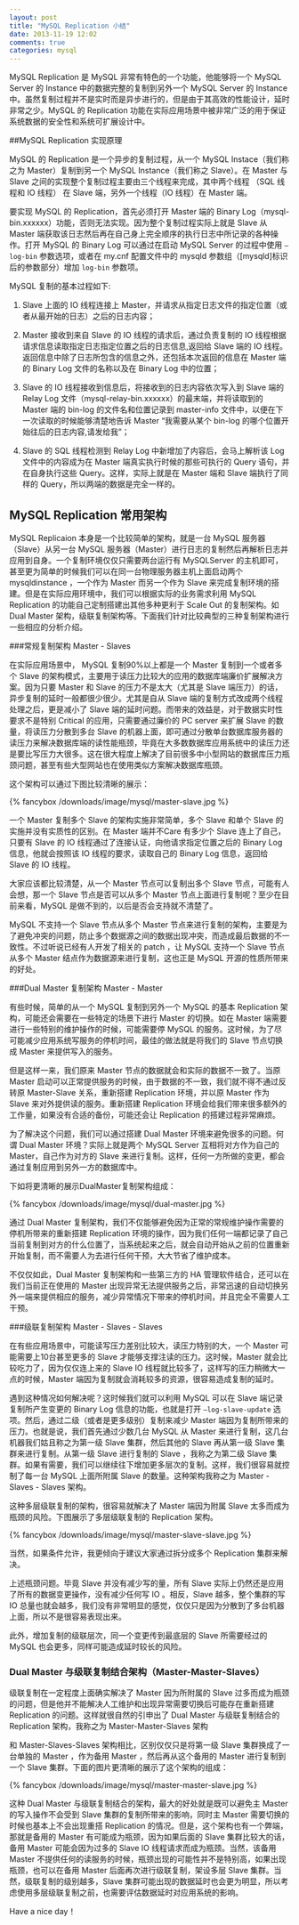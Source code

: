 ```yaml
---
layout: post
title: "MySQL Replication 小结"
date: 2013-11-19 12:02
comments: true
categories: mysql
---
```

MySQL Replication 是 MySQL 非常有特色的一个功能，他能够将一个 MySQL Server 的 Instance 中的数据完整的复制到另外一个 MySQL Server 的 Instance 中。虽然复制过程并不是实时而是异步进行的，但是由于其高效的性能设计，延时非常之少。MySQL 的 Replication 功能在实际应用场景中被非常广泛的用于保证系统数据的安全性和系统可扩展设计中。

<!-- more -->

##MySQL Replication 实现原理

MySQL 的 Replication 是一个异步的复制过程，从一个 MySQL Instace（我们称之为 Master）复制到另一个 MySQL Instance（我们称之 Slave）。在 Master 与 Slave 之间的实现整个复制过程主要由三个线程来完成，其中两个线程
（SQL 线程和 IO 线程） 在 Slave 端，另外一个线程（IO 线程）在 Master 端。

要实现 MySQL 的 Replication，首先必须打开 Master 端的 Binary Log（mysql-bin.xxxxxx）功能，否则无法实现。因为整个复制过程实际上就是 Slave 从 Master 端获取该日志然后再在自己身上完全顺序的执行日志中所记录的各种操作。打开 MySQL 的 Binary Log 可以通过在启动 MySQL Server 的过程中使用 `—log-bin` 参数选项，或者在 my.cnf 配置文件中的 mysqld 参数组（[mysqld]标识后的参数部分）增加 `log-bin` 参数项。

MySQL 复制的基本过程如下:

1. Slave 上面的 IO 线程连接上 Master，并请求从指定日志文件的指定位置（或者从最开始的日志）之后的日志内容；

2. Master 接收到来自 Slave 的 IO 线程的请求后，通过负责复制的 IO 线程根据请求信息读取指定日志指定位置之后的日志信息,返回给 Slave 端的 IO 线程。返回信息中除了日志所包含的信息之外，还包括本次返回的信息在 Master 端的 Binary Log 文件的名称以及在 Binary Log 中的位置；

3. Slave 的 IO 线程接收到信息后，将接收到的日志内容依次写入到 Slave 端的 Relay Log 文件（mysql-relay-bin.xxxxxx）的最末端，并将读取到的 Master 端的 bin-log 的文件名和位置记录到 master-info 文件中，以便在下一次读取的时候能够清楚地告诉 Master “我需要从某个 bin-log 的哪个位置开始往后的日志内容,请发给我”；

4. Slave 的 SQL 线程检测到 Relay Log 中新增加了内容后，会马上解析该 Log 文件中的内容成为在 Master 端真实执行时候的那些可执行的 Query 语句，并在自身执行这些 Query。这样，实际上就是在 Master 端和 Slave 端执行了同样的 Query，所以两端的数据是完全一样的。

## MySQL Replication 常用架构

MySQL Replicaion 本身是一个比较简单的架构，就是一台 MySQL 服务器（Slave）从另一台 MySQL 服务器（Master）进行日志的复制然后再解析日志并应用到自身。一个复制环境仅仅只需要两台运行有 MySQLServer 的主机即可，甚至更为简单的时候我们可以在同一台物理服务器主机上面启动两个 mysqldinstance ，一个作为 Master 而另一个作为 Slave 来完成复制环境的搭建。但是在实际应用环境中，我们可以根据实际的业务需求利用 MySQL Replication 的功能自己定制搭建出其他多种更利于 Scale Out 的复制架构。如 Dual Master 架构，级联复制架构等。下面我们针对比较典型的三种复制架构进行一些相应的分析介绍。

###常规复制架构 Master - Slaves

在实际应用场景中， MySQL 复制90%以上都是一个 Master 复制到一个或者多个 Slave 的架构模式，主要用于读压力比较大的应用的数据库端廉价扩展解决方案。因为只要 Master 和 Slave 的压力不是太大（尤其是 Slave 端压力）的话，异步复制的延时一般都很少很少。尤其是自从 Slave 端的复制方式改成两个线程处理之后，更是减小了 Slave 端的延时问题。而带来的效益是，对于数据实时性要求不是特别 Critical 的应用，只需要通过廉价的 PC server 来扩展 Slave 的数量，将读压力分散到多台 Slave 的机器上面，即可通过分散单台数据库服务器的读压力来解决数据库端的读性能瓶颈，毕竟在大多数数据库应用系统中的读压力还是要比写压力大很多。这在很大程度上解决了目前很多中小型网站的数据库压力瓶颈问题，甚至有些大型网站也在使用类似方案解决数据库瓶颈。

这个架构可以通过下图比较清晰的展示：

{% fancybox /downloads/image/mysql/master-slave.jpg %}

一个 Master 复制多个 Slave 的架构实施非常简单，多个 Slave 和单个 Slave 的实施并没有实质性的区别。在 Master 端并不Care 有多少个 Slave 连上了自己，只要有 Slave 的 IO 线程通过了连接认证，向他请求指定位置之后的 Binary Log 信息，他就会按照该 IO 线程的要求，读取自己的 Binary Log 信息，返回给 Slave 的 IO 线程。

大家应该都比较清楚，从一个 Master 节点可以复制出多个 Slave 节点，可能有人会想，那一个 Slave 节点是否可以从多个 Master 节点上面进行复制呢？至少在目前来看，MySQL 是做不到的，以后是否会支持就不清楚了。

MySQL 不支持一个 Slave 节点从多个 Master 节点来进行复制的架构，主要是为了避免冲突的问题，防止多个数据源之间的数据出现冲突，而造成最后数据的不一致性。不过听说已经有人开发了相关的 patch ，让 MySQL 支持一个 Slave 节点从多个 Master 结点作为数据源来进行复制，这也正是 MySQL 开源的性质所带来的好处。

###Dual Master 复制架构 Master - Master

有些时候，简单的从一个 MySQL 复制到另外一个 MySQL 的基本 Replication 架构，可能还会需要在一些特定的场景下进行 Master 的切换。如在 Master 端需要进行一些特别的维护操作的时候，可能需要停 MySQL 的服务。这时候，为了尽可能减少应用系统写服务的停机时间，最佳的做法就是将我们的 Slave 节点切换成 Master 来提供写入的服务。

但是这样一来，我们原来 Master 节点的数据就会和实际的数据不一致了。当原 Master 启动可以正常提供服务的时候，由于数据的不一致，我们就不得不通过反转原 Master-Slave 关系，重新搭建 Replication 环境，并以原 Master 作为 Slave 来对外提供读的服务。重新搭建 Replication 环境会给我们带来很多额外的工作量，如果没有合适的备份，可能还会让 Replication 的搭建过程非常麻烦。

为了解决这个问题，我们可以通过搭建 Dual Master 环境来避免很多的问题。何谓 Dual Master 环境？实际上就是两个 MySQL Server 互相将对方作为自己的 Master，自己作为对方的 Slave 来进行复制。这样，任何一方所做的变更，都会通过复制应用到另外一方的数据库中。

下如将更清晰的展示DualMaster复制架构组成：

{% fancybox /downloads/image/mysql/dual-master.jpg %}

通过 Dual Master 复制架构，我们不仅能够避免因为正常的常规维护操作需要的停机所带来的重新搭建 Replication 环境的操作，因为我们任何一端都记录了自己当前复制到对方的什么位置了，当系统起来之后，就会自动开始从之前的位置重新开始复制，而不需要人为去进行任何干预，大大节省了维护成本。

不仅仅如此，Dual Master 复制架构和一些第三方的 HA 管理软件结合，还可以在我们当前正在使用的 Master 出现异常无法提供服务之后，非常迅速的自动切换另外一端来提供相应的服务，减少异常情况下带来的停机时间，并且完全不需要人工干预。

###级联复制架构 Master - Slaves - Slaves

在有些应用场景中，可能读写压力差别比较大，读压力特别的大，一个 Master 可能需要上10台甚至更多的 Slave 才能够支撑注读的压力。这时候，Master 就会比较吃力了，因为仅仅连上来的 Slave IO 线程就比较多了，这样写的压力稍微大一点的时候，Master 端因为复制就会消耗较多的资源，很容易造成复制的延时。

遇到这种情况如何解决呢？这时候我们就可以利用 MySQL 可以在 Slave 端记录复制所产生变更的 Binary Log 信息的功能，也就是打开 `—log-slave-update` 选项。然后，通过二级（或者是更多级别）复制来减少 Master 端因为复制所带来的压力。也就是说，我们首先通过少数几台 MySQL 从 Master 来进行复制，这几台机器我们姑且称之为第一级 Slave 集群，然后其他的 Slave 再从第一级 Slave 集群来进行复制。从第一级 Slave 进行复制的 Slave ，我称之为第二级 Slave 集群。如果有需要，我们可以继续往下增加更多层次的复制。这样，我们很容易就控制了每一台 MySQL 上面所附属 Slave 的数量。这种架构我称之为 Master - Slaves - Slaves 架构。

这种多层级联复制的架构，很容易就解决了 Master 端因为附属 Slave 太多而成为瓶颈的风险。下图展示了多层级联复制的 Replication 架构。

{% fancybox /downloads/image/mysql/master-slave-slave.jpg %}

当然，如果条件允许，我更倾向于建议大家通过拆分成多个 Replication 集群来解决。

上述瓶颈问题。毕竟 Slave 并没有减少写的量，所有 Slave 实际上仍然还是应用了所有的数据变更操作，没有减少任何写 IO 。相反，Slave 越多，整个集群的写 IO 总量也就会越多，我们没有非常明显的感觉，仅仅只是因为分散到了多台机器上面，所以不是很容易表现出来。

此外，增加复制的级联层次，同一个变更传到最底层的 Slave 所需要经过的 MySQL 也会更多，同样可能造成延时较长的风险。

### Dual Master 与级联复制结合架构（Master-Master-Slaves）

级联复制在一定程度上面确实解决了 Master 因为所附属的 Slave 过多而成为瓶颈的问题，但是他并不能解决人工维护和出现异常需要切换后可能存在重新搭建 Replication 的问题。这样就很自然的引申出了 Dual Master 与级联复制结合的 Replication 架构，我称之为 Master-Master-Slaves 架构

和 Master-Slaves-Slaves 架构相比，区别仅仅只是将第一级 Slave 集群换成了一台单独的 Master ，作为备用 Master ，然后再从这个备用的 Master 进行复制到一个 Slave 集群。下面的图片更清晰的展示了这个架构的组成：

{% fancybox /downloads/image/mysql/master-master-slave.jpg %}

这种 Dual Master 与级联复制结合的架构，最大的好处就是既可以避免主 Master 的写入操作不会受到 Slave 集群的复制所带来的影响，同时主 Master 需要切换的时候也基本上不会出现重搭 Replication 的情况。但是，这个架构也有一个弊端，那就是备用的 Master 有可能成为瓶颈，因为如果后面的 Slave 集群比较大的话，备用 Master 可能会因为过多的 Slave IO 线程请求而成为瓶颈。当然，该备用 Master 不提供任何的读服务的时候，瓶颈出现的可能性并不是特别高，如果出现瓶颈，也可以在备用 Master 后面再次进行级联复制，架设多层 Slave 集群。当然，级联复制的级别越多，Slave 集群可能出现的数据延时也会更为明显，所以考虑使用多层级联复制之前，也需要评估数据延时对应用系统的影响。

Have a nice day！
